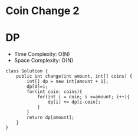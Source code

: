 # Coin Change 2

# DP

- Time Complexity: O(N)
- Space Complexity: O(N)

```
class Solution {
    public int change(int amount, int[] coins) {
        int[] dp = new int[amount + 1];
        dp[0]=1;
        for(int coin: coins){
            for(int i = coin; i <=amount; i++){
                dp[i] += dp[i-coin];
            }
        }
        return dp[amount];
    }
}
```
